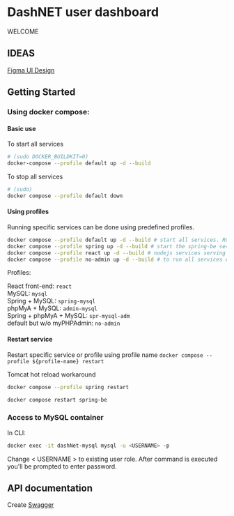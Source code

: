 # DashNET user dashboard

WELCOME

## IDEAS

[Figma UI Design](https://www.figma.com/file/5gYGYXs1BT93FdimScGZBo/DashNET?type=design&node-id=0%3A1&mode=design&t=Qkd4mO0Bza1LK9kD-1)

## Getting Started

### Using docker compose:

#### Basic use
To start all services
```bash
# (sudo DOCKER_BUILDKIT=0)
docker-compose --profile default up -d --build
```

To stop all services

```bash
# (sudo)
docker compose --profile default down

```

#### Using profiles

Running specific services can be done using predefined profiles.

```bash
docker compose --profile default up -d --build # start all services. Run compose in detached mode (-d)
docker compose --profile spring up -d --build # start the spring-be service
docker compose --profile react up -d --build # nodejs services serving fe
docker compose --profile no-admin up -d --build # to run all services except phpMyAdmin.
```

Profiles: <br>

React front-end: `react` <br>
MySQL: 			 `mysql` <br>
Spring + MySQL:  `spring-mysql` <br>
phpMyA + MySQL:  `admin-mysql` <br>
Spring + phpMyA + MySQL:  `spr-mysql-adm` <br>
default but w/o myPHPAdmin:  `no-admin` <br>

#### Restart service
Restart specific service or profile using profile name
`docker compose --profile ${profile-name} restart`

Tomcat hot reload workaround
```bash
docker compose --profile spring restart
```

```bash
docker compose restart spring-be
```

### Access to MySQL container

In CLI:

```bash
docker exec -it dashNet-mysql mysql -u <USERNAME> -p
```

Change < USERNAME > to existing user role.
After command is executed you'll be prompted to enter password.

## API documentation

Create [Swagger](https://swagger.io/)